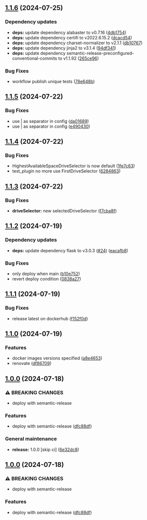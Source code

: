 ## [1.1.6](https://github.com/unibo-fc-internships/docker-volumes-plugin/compare/1.1.5...1.1.6) (2024-07-25)

### Dependency updates

* **deps:** update dependency alabaster to v0.7.16 ([4db1754](https://github.com/unibo-fc-internships/docker-volumes-plugin/commit/4db1754acd0956c14722ee0820e17b9ca09880e6))
* **deps:** update dependency certifi to v2022.6.15.2 ([dcacd54](https://github.com/unibo-fc-internships/docker-volumes-plugin/commit/dcacd545d200e13b52dcd02a89c9c64cc364c011))
* **deps:** update dependency charset-normalizer to v2.1.1 ([db10767](https://github.com/unibo-fc-internships/docker-volumes-plugin/commit/db10767a6c1f0222d2a25f28861178f49a0ca091))
* **deps:** update dependency jinja2 to v3.1.4 ([94df341](https://github.com/unibo-fc-internships/docker-volumes-plugin/commit/94df34168b2470fb598db22cda8e8e3ad020143f))
* **deps:** update dependency semantic-release-preconfigured-conventional-commits to v1.1.92 ([265ce96](https://github.com/unibo-fc-internships/docker-volumes-plugin/commit/265ce967362b8f0bf3bcba7cbd132b84a54a45fb))

### Bug Fixes

* workflow publish unique tests ([78e648b](https://github.com/unibo-fc-internships/docker-volumes-plugin/commit/78e648bb2c87436bf73ce24d318d1e5532108961))

## [1.1.5](https://github.com/unibo-fc-internships/docker-volumes-plugin/compare/1.1.4...1.1.5) (2024-07-22)

### Bug Fixes

* use | as separator in config ([da01689](https://github.com/unibo-fc-internships/docker-volumes-plugin/commit/da01689da97143bb6019309ad6e65acad257bab5))
* use | as separator in config ([e490430](https://github.com/unibo-fc-internships/docker-volumes-plugin/commit/e49043087f625ebcb0fabc21679a420977d1690b))

## [1.1.4](https://github.com/unibo-fc-internships/docker-volumes-plugin/compare/1.1.3...1.1.4) (2024-07-22)

### Bug Fixes

* HighestAvailableSpaceDriveSelector is now default ([1fe7c63](https://github.com/unibo-fc-internships/docker-volumes-plugin/commit/1fe7c637467aa5007a4a1a3946f10b056d8dfa57))
* test_plugin no more use FirstDriveSelector ([6284863](https://github.com/unibo-fc-internships/docker-volumes-plugin/commit/6284863682720b25d058134665987ae605e22d49))

## [1.1.3](https://github.com/unibo-fc-internships/docker-volumes-plugin/compare/1.1.2...1.1.3) (2024-07-22)

### Bug Fixes

* **driveSelector:** new selectedDriveSelector ([f7cba8f](https://github.com/unibo-fc-internships/docker-volumes-plugin/commit/f7cba8fa4ad7da578a0eadd51b7e4152ab102baa))

## [1.1.2](https://github.com/unibo-fc-internships/docker-volumes-plugin/compare/1.1.1...1.1.2) (2024-07-19)

### Dependency updates

* **deps:** update dependency flask to v3.0.3 ([#24](https://github.com/unibo-fc-internships/docker-volumes-plugin/issues/24)) ([eacafb8](https://github.com/unibo-fc-internships/docker-volumes-plugin/commit/eacafb83f82ed7624e68c0bc3ad9db9011c4dc51))

### Bug Fixes

* only deploy when main ([b10e752](https://github.com/unibo-fc-internships/docker-volumes-plugin/commit/b10e752d65709fe05d91b88ac6e7cfeb9840aa76))
* revert deploy condition ([0838a27](https://github.com/unibo-fc-internships/docker-volumes-plugin/commit/0838a27b10d146d9defea33c92d2dc69cfae625d))

## [1.1.1](https://github.com/unibo-fc-internships/docker-volumes-plugin/compare/1.1.0...1.1.1) (2024-07-19)

### Bug Fixes

* release latest on dockerhub ([f152f0d](https://github.com/unibo-fc-internships/docker-volumes-plugin/commit/f152f0d087f1c33210520aa623384ba59ea4aba6))

## [1.1.0](https://github.com/unibo-fc-internships/docker-volumes-plugin/compare/1.0.0...1.1.0) (2024-07-19)

### Features

* docker images versions specified ([a8e4653](https://github.com/unibo-fc-internships/docker-volumes-plugin/commit/a8e4653af40a1a163b819084e7aea8e54b370c41))
* renovate ([df86709](https://github.com/unibo-fc-internships/docker-volumes-plugin/commit/df86709ca34ba5509a3d9583be74246f5d258561))

## [1.0.0](https://github.com/unibo-fc-internships/docker-volumes-plugin/compare/v0.1.0...1.0.0) (2024-07-18)

### ⚠ BREAKING CHANGES

* deploy with semantic-release

### Features

* deploy with semantic-release ([dfc88df](https://github.com/unibo-fc-internships/docker-volumes-plugin/commit/dfc88dfedb00d6742241929a57b3ac19e4f11429))

### General maintenance

* **release:** 1.0.0 [skip ci] ([6e32dc8](https://github.com/unibo-fc-internships/docker-volumes-plugin/commit/6e32dc8d697aeaea27b1b433b0d1fe1933f1de5c))

## [1.0.0](https://github.com/unibo-fc-internships/docker-volumes-plugin/compare/v0.1.0...1.0.0) (2024-07-18)

### ⚠ BREAKING CHANGES

* deploy with semantic-release

### Features

* deploy with semantic-release ([dfc88df](https://github.com/unibo-fc-internships/docker-volumes-plugin/commit/dfc88dfedb00d6742241929a57b3ac19e4f11429))
